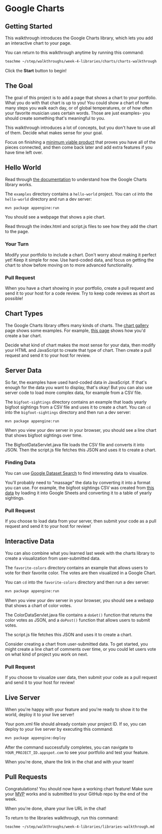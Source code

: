 # Google Charts

## Getting Started

This walkthrough introduces the Google Charts library, which lets you add an
interactive chart to your page.

You can return to this walkthrough anytime by running this command:

```bash
teachme ~/step/walkthroughs/week-4-libraries/charts/charts-walkthrough.md
```

Click the **Start** button to begin!

## The Goal

The goal of this project is to add a page that shows a chart to your portfolio.
What you do with that chart is up to you! You could show a chart of how many
steps you walk each day, or of global temperatures, or of how often your
favorite musician uses certain words. Those are just examples- you should
create something that's meaningful to you.

This walkthrough introduces a lot of concepts, but you don't have to use all of
them. Decide what makes sense for your goal.

Focus on finishing a
[minimum viable product](https://en.wikipedia.org/wiki/Minimum_viable_product)
that proves you have all of the pieces connected, and then come back later and
add extra features if you have time left over.

## Hello World

Read through
[the documentation](https://developers.google.com/chart/interactive/docs) to
understand how the Google Charts library works.

The `examples` directory contains a `hello-world` project. You can `cd` into
the `hello-world` directory and run a dev server:

```bash
mvn package appengine:run
```

You should see a webpage that shows a pie chart.

Read through the
<walkthrough-editor-open-file
    filePath="step/walkthroughs/week-4-libraries/charts/examples/hello-world/src/main/webapp/index.html">
index.html
</walkthrough-editor-open-file>
and
<walkthrough-editor-open-file
    filePath="step/walkthroughs/week-4-libraries/charts/examples/hello-world/src/main/webapp/script.js">
script.js
</walkthrough-editor-open-file>
files to see how they add the chart to the page.

### Your Turn

Modify your portfolio to include a chart. Don't worry about making it perfect
yet! Keep it simple for now. Use hard-coded data, and focus on getting the
chart to show before moving on to more advanced functionality.

### Pull Request

When you have a chart showing in your portfolio, create a pull request and send
it to your host for a code review. Try to keep code reviews as short as
possible!

## Chart Types

The Google Charts library offers many kinds of charts. The
[chart gallery](https://developers.google.com/chart/interactive/docs/gallery)
page shows some examples. For example,
[this page](https://developers.google.com/chart/interactive/docs/gallery/barchart)
shows how you'd create a bar chart.

Decide what kind of chart makes the most sense for your data, then modify your
HTML and JavaScript to create that type of chart. Then create a pull request
and send it to your host for review.

## Server Data

So far, the examples have used hard-coded data in JavaScript. If that's enough
for the data you want to display, that's okay! But you can also use server
code to load more complex data, for example from a CSV file.

The `bigfoot-sightings` directory contains an example that loads yearly bigfoot
sightings from a CSV file and uses it to create a chart. You can `cd` into the
`bigfoot-sightings` directory and then run a dev server:

```bash
mvn package appengine:run
```

When you view your dev server in your browser, you should see a line chart that
shows bigfoot sightings over time.

The
<walkthrough-editor-open-file
    filePath="step/walkthroughs/week-4-libraries/charts/examples/bigfoot-sightings/src/main/java/com/google/sps/servlets/BigfootDataServlet.java">
BigfootDataServlet.java
</walkthrough-editor-open-file>
file loads the CSV file and converts it into JSON. Then the
<walkthrough-editor-open-file
    filePath="step/walkthroughs/week-4-libraries/charts/examples/bigfoot-sightings/src/main/webapp/script.js">
script.js
</walkthrough-editor-open-file>
file fetches this JSON and uses it to create a chart.

### Finding Data

You can use [Google Dataset Search](https://datasetsearch.research.google.com/)
to find interesting data to visualize.

You'll probably need to "massage" the data by converting it into a format you
can use. For example, the bigfoot sightings CSV was created from
[this data](https://data.world/timothyrenner/bfro-sightings-data) by loading it
into Google Sheets and converting it to a table of yearly sightings.

### Pull Request

If you choose to load data from your server, then submit your code as a pull
request and send it to your host for review!

## Interactive Data

You can also combine what you learned last week with the charts library to
create a visualization from user-submitted data.

The `favorite-colors` directory contains an example that allows users to vote
for their favorite color. The votes are then visualized in a Google Chart.

You can `cd` into the
`favorite-colors` directory and then run a dev server:

```bash
mvn package appengine:run
```

When you view your dev server in your browser, you should see a webapp that
shows a chart of color votes.

The
<walkthrough-editor-open-file
    filePath="step/walkthroughs/week-4-libraries/charts/examples/favorite-colors/src/main/java/com/google/sps/servlets/ColorDataServlet.java">
ColorDataServlet.java
</walkthrough-editor-open-file>
file contains a `doGet()` function that returns the color votes as JSON, and a
`doPost()` function that allows users to submit votes.

The
<walkthrough-editor-open-file
    filePath="step/walkthroughs/week-4-libraries/charts/examples/favorite-colors/src/main/webapp/script.js">
script.js
</walkthrough-editor-open-file>
file fetches this JSON and uses it to create a chart.

Consider creating a chart from user-submitted data. To get started, you might
create a line chart of comments over time, or you could let users vote on what
kind of project you work on next.

### Pull Request

If you choose to visualize user data, then submit your code as a pull request
and send it to your host for review!

## Live Server

When you're happy with your feature and you're ready to show it to the world,
deploy it to your live server!

Your
<walkthrough-editor-open-file filePath="step/portfolio/pom.xml">
pom.xml
</walkthrough-editor-open-file>
file should already contain your project ID. If so, you can deploy to your live
server by executing this command:

```bash
mvn package appengine:deploy
```

After the command successfully completes, you can navigate to
`YOUR_PROJECT_ID.appspot.com` to see your portfolio and test your feature.

When you're done, share the link in the chat and with your team!

## Pull Requests

<walkthrough-conclusion-trophy></walkthrough-conclusion-trophy>

Congratulations! You should now have a working chart feature! Make sure your
[MVP](https://en.wikipedia.org/wiki/Minimum_viable_product) works and is
submitted to your GitHub repo by the end of the week.

When you're done, share your live URL in the chat!

To return to the libraries walkthrough, run this command:

```bash
teachme ~/step/walkthroughs/week-4-libraries/libraries-walkthrough.md
```
